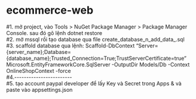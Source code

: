 # ecommerce-web
#1. mở project, vào Tools > NuGet Package Manager > Package Manager Console. sau đó gõ lệnh dotnet restore <br>
#2. mở mssql rồi tạo database qua file create_database_n_add_data_.sql <br>
#3.  scaffold database qua lệnh: Scaffold-DbContext “Server={server_name};Database={database_name};Trusted_Connection=True;TrustServerCertificate=true” Microsoft.EntityFrameworkCore.SqlServer -OutputDir Models/Db -Context OnlineShopContext -force <br>
#4.------------------------ <br>
#5. tạo account paypal developer để lấy Key và Secret trong Apps &  và paste vào appsettings.json <br>
